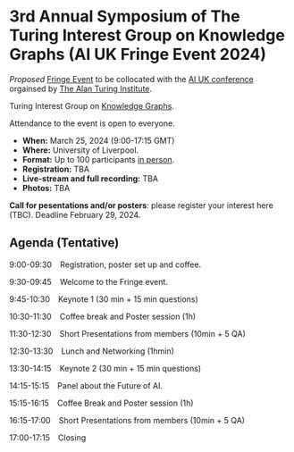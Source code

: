 # 3rd Annual Symposium of The Turing Interest Group on Knowledge Graphs (AI UK Fringe Event 2024)

*Proposed* [Fringe Event](https://ai-uk.turing.ac.uk/fringe-events/) to be collocated with the [AI UK conference](https://ai-uk.turing.ac.uk/) orgainsed by [The Alan Turing Institute](https://www.turing.ac.uk/).

Turing Interest Group on [Knowledge Graphs](https://www.turing.ac.uk/research/interest-groups/knowledge-graphs).

Attendance to the event is open to everyone.

- **When:** March 25, 2024 (9:00-17:15 GMT)
- **Where:** University of Liverpool.
- **Format:** Up to 100 participants <ins>in person</ins>.
- **Registration:** TBA
- **Live-stream and full recording:** TBA
- **Photos:** TBA

**Call for pesentations and/or posters**: please register your interest here (TBC). Deadline February 29, 2024.

## Agenda (Tentative)

9:00-09:30 &ensp; Registration, poster set up and coffee.

9:30-09:45 &ensp; Welcome to the Fringe event.

9:45-10:30 &ensp; Keynote 1 (30 min + 15 min questions)

10:30-11:30 &ensp; Coffee break and Poster session (1h)

11:30-12:30 &ensp; Short Presentations from members (10min + 5 QA)
  
12:30-13:30 &ensp; Lunch and Networking (1hmin)

13:30-14:15 &ensp; Keynote 2 (30 min + 15 min questions)

14:15-15:15 &ensp; Panel about the Future of AI.

15:15-16:15 &ensp; Coffee Break and Poster session (1h)

16:15-17:00 &ensp; Short Presentations from members (10min + 5 QA)

17:00-17:15 &ensp; Closing
 
